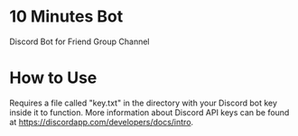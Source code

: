 # 10 Minutes Bot
Discord Bot for Friend Group Channel

# How to Use
Requires a file called "key.txt" in the directory with your Discord bot key inside it to function. More information about Discord API keys can be found at https://discordapp.com/developers/docs/intro.
